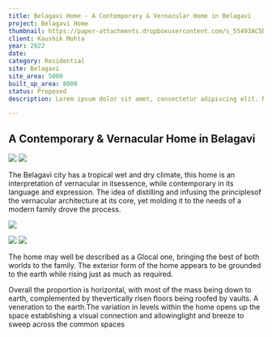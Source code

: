 ```yaml
---
title: Belagavi Home - A Contemporary & Vernacular Home in Belagavi
project: Belagavi Home
thumbnail: https://paper-attachments.dropboxusercontent.com/s_55493AC5DFEA224FE46236966C9FFE3323D932A7426536EC84974F7A86B777FB_1729249515959_Mohta_04.jpg
client: Kaushik Mohta
year: 2022
date:
category: Residential 
site: Belagavi
site_area: 5000
built_up_area: 8000
status: Proposed
description: Lorem ipsum dolor sit amet, consectetur adipiscing elit. Nullam ultricies interdum tortor, sit amet gravida ipsum fermentum ut. Aenean sagittis metus justo, at vestibulum elit malesuada a. Suspendisse dictum, sapien eu tincidunt convallis, elit urna rhoncus leo, ac fermentum lorem libero in magna. Integer scelerisque odio et convallis faucibus.

---
```


## A Contemporary & Vernacular Home in Belagavi

![](https://paper-attachments.dropboxusercontent.com/s_55493AC5DFEA224FE46236966C9FFE3323D932A7426536EC84974F7A86B777FB_1729249480640_Mohta_01.jpg)
![](https://paper-attachments.dropboxusercontent.com/s_55493AC5DFEA224FE46236966C9FFE3323D932A7426536EC84974F7A86B777FB_1729249480811_Mohta_02.jpg)


The Belagavi city has a tropical wet and dry climate, this home is an interpretation of vernacular in itsessence, while contemporary in its language and expression. The idea of distilling and infusing the principlesof the vernacular architecture at its core, yet molding it to the needs of a modern family drove the process.

![](https://paper-attachments.dropboxusercontent.com/s_55493AC5DFEA224FE46236966C9FFE3323D932A7426536EC84974F7A86B777FB_1729249489656_Mohta_03.jpg)

![](https://paper-attachments.dropboxusercontent.com/s_55493AC5DFEA224FE46236966C9FFE3323D932A7426536EC84974F7A86B777FB_1729249496593_Mohta_05+1.jpg)
![](https://paper-attachments.dropboxusercontent.com/s_55493AC5DFEA224FE46236966C9FFE3323D932A7426536EC84974F7A86B777FB_1729249496815_Mohta_05.jpg)


The home may well be described as a Glocal one, bringing the best of both worlds to the family. The exterior form of the home appears to be grounded to the earth while rising just as much as required.

Overall the proportion is horizontal, with most of the mass being down to earth, complemented by thevertically risen floors being roofed by vaults. A veneration to the earth.The variation in levels within the home opens up the space establishing a visual connection and allowinglight and breeze to sweep across the common spaces

